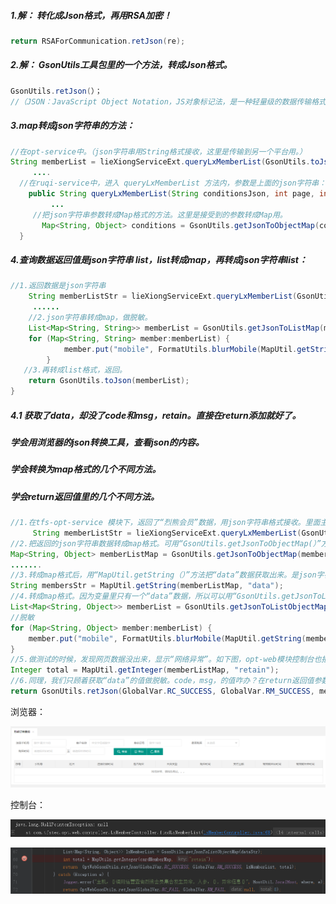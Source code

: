 ##### 1.解： 转化成Json格式，再用RSA加密！

```java
return RSAForCommunication.retJson(re);
```

##### 2.解： GsonUtils工具包里的一个方法，转成Json格式。

```java
GsonUtils.retJson(）；
//（JSON：JavaScript Object Notation，JS对象标记法，是一种轻量级的数据传输格式，用来代替XML的。json的创建和解析都非常方便，应用的非常普遍。）
```

##### 3.map转成json字符串的方法：

```java
//在opt-service中。（json字符串用String格式接收，这里是传输到另一个平台用。）
String memberList = lieXiongServiceExt.queryLxMemberList(GsonUtils.toJson(map), page, rows);
     ....
  //在ruqi-service中，进入 queryLxMemberList 方法内，参数是上面的json字符串：
    public String queryLxMemberList(String conditionsJson, int page, int rows) {
         ...
     //把json字符串参数转成Map格式的方法。这里是接受到的参数转成Map用。
       Map<String, Object> conditions = GsonUtils.getJsonToObjectMap(conditionsJson);
  }
```

##### 4.查询数据返回值是json字符串 list，list转成map，再转成json字符串list：

```java
//1.返回数据是json字符串    
    String memberListStr = lieXiongServiceExt.queryLxMemberList(GsonUtils.toJson(map), page, rows);
     ......
    //2.json字符串转成map，做脱敏。     
    List<Map<String, String>> memberList = GsonUtils.getJsonToListMap(memberListStr);
    for (Map<String, String> member:memberList) {
            member.put("mobile", FormatUtils.blurMobile(MapUtil.getString(member, "mobile")));
        }
   //3.再转成list格式，返回。
    return GsonUtils.toJson(memberList);
}
```
##### 4.1 获取了data，却没了code和msg，retain。直接在return添加就好了。

##### 学会用浏览器的json转换工具，查看json的内容。

##### 学会转换为map格式的几个不同方法。

##### 学会return返回值里的几个不同方法。

```java
//1.在tfs-opt-service 模块下，返回了“烈熊会员”数据，用json字符串格式接收。里面主要分为三部分：code（状态码）、msg（状态信息）、data（数据）、retain（提取记录总行数）。查询是否返回这些数据可去它的实现方法的 return 返回参数里查看。
     String memberListStr = lieXiongServiceExt.queryLxMemberList(GsonUtils.toJson(map), page, rows);
//2.把返回的json字符串数据转成map格式。可用“GsonUtils.getJsonToObjectMap(）”方法。注意跟“GsonUtils.getJsonToListObjectMap（）”方法区别。因为“memberListStr” 变量里有多个数据。所以用第一个方法。（查看Json数据的方法，可以在debug模式下，右键控制台，选择copy value复制值。再打开浏览器搜索“JSON在线解析及格式化验证”书签。就可查看转换后json的value值。这样让开发者一目了然，好决定用哪个json转换方法。）
Map<String, Object> memberListMap = GsonUtils.getJsonToObjectMap(memberListStr);
.......
//3.转成map格式后，用“MapUtil.getString（）”方法把“data”数据获取出来。是json字符串格式。
String membersStr = MapUtil.getString(memberListMap, "data");
//4.转成map格式。因为变量里只有一个“data”数据，所以可以用“GsonUtils.getJsonToListObjectMap（）”方法。
List<Map<String, Object>> memberList = GsonUtils.getJsonToListObjectMap(membersStr);
//脱敏
for (Map<String, Object> member:memberList) {
    member.put("mobile", FormatUtils.blurMobile(MapUtil.getString(member, "mobile")));
}
//5.做测试的时候，发现网页数据没出来，显示“网络异常”。如下图，opt-web模块控制台也报出Nullpoint空指针错误。debug测试的时候控制台会指出哪一行代码出了问题，点击它直接跳转到该行代码。发现这行代码会获取retain的值，却是null空的。于是回到opt-service模块中，就要加上获取“retain”值的代码。然后返回给web才对！
Integer total = MapUtil.getInteger(memberListMap, "retain");
//6.同理，我们只顾着获取“data”的值做脱敏。code，msg，的值咋办？在return返回值参数里强行加上这些值就行了。最后“GsonUtils.retJson（）”转换Json格式方法里有一个是加上retain参数的，一个是不加上retain参数的。要根据情况用好，看返回值里需不需要而定。
return GsonUtils.retJson(GlobalVar.RC_SUCCESS, GlobalVar.RM_SUCCESS, memberList, total);
```

浏览器：

![1576584720208](常用方法和代码理解.assets/1576584720208.png)

控制台：

![1576584556948](常用方法和代码理解.assets/1576584556948.png)

![1576584579582](常用方法和代码理解.assets/1576584579582.png)



##### 









